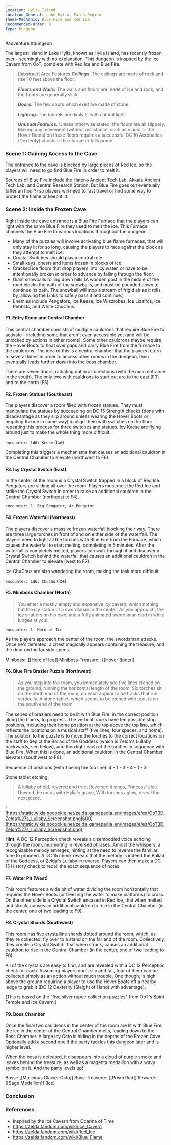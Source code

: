 ```yaml
---
Location: Hylia Island
Location_General: Lake Hylia, Faron Region
Theme-Mechanic: Blue Fire and Red Ice
Recommended-Order: 9
Type: Dungeon
---
```


 #adventure #dungeon 

The largest island in Lake Hylia, known as Hylia Island, has recently frozen over - seemingly with no explanation. This dungeon is inspired by the Ice Cavern from OoT, complete with Red Ice and Blue Fire.

>[!abstract] Area Features
  >***Ceilings***. The ceilings are made of rock and rise 10 feet above the floor.
  >
  >***Floors and Walls.*** The walls and floors are made of ice and rock, and the floors are generally slick.
  >
  >***Doors.*** The few doors which exist are made of stone.
  >
  >***Lighting.*** The tunnels are dimly lit with natural light.
  >
  >***Unusual Features.*** Unless otherwise stated, the floors are all slippery. Making any movement (without assistance, such as magic or the Hover Boots) on these floors requires a successful DC 10 Acrobatics (Dexterity) check or the character falls prone.

### Scene 1: Gaining Access to the Cave

The entrance to the cave is blocked by large pieces of Red Ice, so the players will need to go find Blue Fire in order to melt it.

Sources of Blue Fire include the Hateno Ancient Tech Lab, Akkala Ancient Tech Lab, and Central Research Station. But Blue Fire goes out eventually (after an hour?) so players will need to fast travel or find some way to protect the flame or keep it lit.

### Scene 2: Inside the Frozen Cave

Right inside the cave entrance is a Blue Fire Furnace that the players can light with the same Blue Fire they used to melt the ice. This Furnace channels the Blue Fire to various locations throughout the dungeon.

* Many of the puzzles will involve activating blue flame furnaces, that will only stay lit for so long, causing the players to race against the clock as they attempt to melt ice.
* Crystal Switches should play a central role.
* Small keys, chests and items frozen in blocks of ice.
* Cracked ice floors that drop players into icy water, or have to be intentionally broken in order to advance by falling through the floor.
* Giant snowballs rolling down hills (A wooden post in the middle of the road blocks the path of the snowballs, and must be pounded down to continue its path. The snowball will stop a stream of frigid air as it rolls by, allowing the Links to safely pass it and continue.)
* Enemies include Pengators, Ice Keese, Ice Wizzrobes, Ice Lizalfos, Ice Pebblits, and White ChuChus.


#### F1. Entry Room and Central Chamber

This central chamber consists of multiple cauldrons that require Blue Fire to activate - including some that aren't even accessible yet (and will be unlocked by actions in other rooms). Some other cauldrons maybe require the Hover Boots to float over gaps and carry Blue Fire from the furnace to the cauldrons. The idea of this is a central chamber that the players return to several times in order to access other rooms in the dungeon, then eventually leads further down into the boss chamber.

There are seven doors, radiating out in all directions (with the main entrance in the south). The only two with cauldrons to start out are to the east (F3) and to the north (F5).

#### F2. Frozen Statues (Southeast)

The players discover a room filled with frozen statues. They must manipulate the statues by succeeding on DC 15 Strength checks (done with disadvantage as they slip around unless wearing the Hover Boots or negating the ice in some way) to align them with switches on the floor - repeating this process for three switches and statues. Icy Keese are flying around just to make the whole thing more difficult.

`encounter: 1d6: Keese` (Ice)

Completing this triggers a mechanisms that causes an additional cauldron in the Central Chamber to elevate (northwest to F6).

#### F3. Icy Crystal Switch (East)

In the center of the room is a Crystal Switch trapped in a block of Red Ice. Pengators are sliding all over the room. Players must melt the Red Ice and strike the Crystal Switch in order to raise an additional cauldron in the Central Chamber (northeast to F4).

`encounter: 1: Big Pengator, 4: Pengator`

#### F4. Frozen Waterfall (Northeast)

The players discover a massive frozen waterfall blocking their way. There are three large torches in front of and on either side of the waterfall. The players need to light all the torches with Blue Fire from the Furnace, which causes the waterfall to start melting, completing in 5 minutes. After the waterfall is completely melted, players can walk through it and discover a Crystal Switch behind the waterfall that causes an additional cauldron in the Central Chamber to elevate (west to F7).

Ice ChuChus are also wandering the room, making the task more difficult.

`encounter: 1d6: ChuChu` (Ice)

#### F5. Miniboss Chamber (North)

>You enter a mostly empty and expansive icy cavern, which nothing but the icy statue of a swordsman in the center. As you approach, the icy shatters on his own, and a fully animated swordsman clad in white lunges at you!

`encounter: 1: Hero of Ice`

As the players approach the center of the room, the swordsman attacks. Once he's defeated, a chest magically appears containing the treasure, and the door on the far side opens.

Miniboss:: [[Hero of Ice]]
Miniboss-Treasure:: [[Hover Boots]]

#### F6. Blue Fire Brazier Puzzle (Northwest)

> As you step into the room, you immediately see five lines etched on the ground, running the horizontal length of the room. Six torches sit on the north end of the room, on what appear to be tracks that run vertically. A stone tablet, which seems to be etched with text, is on the south end of the room.

The series of braziers need to be lit with Blue Fire, in the correct position along the tracks, to progress. The vertical tracks have ten possible stop positions, including their home position at the top above the top line, which reflects the locations on a musical staff (five lines, four spaces, and home). The solution to the puzzle is to move the torches to the correct locations on the staff to depict the Ballad of the Goddess (which is Zelda's Lullaby backwards, see below), and then light each of the torches in sequence with Blue Fire. When this is done, an additional cauldron in the Central Chamber elevates (southwest to F8).

Sequence of positions (with 1 being the top line): 4 - 1 - 3 - 4 - 1 - 3

Stone tablet etching:
>A lullaby of old, revered and true,
>Reversed it sings, Princess' clue.
>Unwind the notes with Hylia's grace,
>With torches aglow, reveal the next place.

![https://static.wikia.nocookie.net/zelda_gamepedia_en/images/e/ea/OoT3D_Zelda%27s_Lullaby_Screenshot.png|600](https://static.wikia.nocookie.net/zelda_gamepedia_en/images/e/ea/OoT3D_Zelda%27s_Lullaby_Screenshot.png)

**Hint**: A DC 12 Perception check reveals a disembodied voice echoing through the room, murmuring in reversed phrases. Amidst the whispers, a recognizable melody emerges, hinting at the need to reverse the familiar tune to proceed. A DC 15 check reveals that the melody is indeed the Ballad of the Goddess, or Zelda's Lullaby in reverse. Players can then make a DC 15 History check to recall the exact sequence of notes.

#### F7. Water Pit (West)

This room features a wide pit of water dividing the room horizontally that requires the Hover Boots (or freezing the water to make platforms) to cross. On the other side is a Crystal Switch encased in Red Ice, that when melted and struck, causes an additional cauldron to rise in the Central Chamber (in the center, one of two leading to F9).

#### F8. Crystal Shards (Southwest)

This room has five crystalline shards dotted around the room, which, as they're collected, fly over to a stand on the far end of the room. Collectively, they create a Crystal Switch, that when struck, causes an additional cauldron to rise in the Central Chamber (in the center, one of two leading to F9).

All of the crystals are easy to find, and are revealed with a DC 12 Perception check for each. Assuming players don't slip and fall, four of them can be collected simply as an action without much trouble. One though, is high above the ground requiring a player to use the Hover Boots off a nearby ledge to grab it (DC 12 Dexterity (Sleight of Hand) with advantage).

(This is based on the "five silver rupee collection puzzles" from OoT's Spirit Temple and Ice Cavern.)

#### F9. Boss Chamber

Once the final two cauldrons in the center of the room are lit with Blue Fire, the ice in the center of the Central Chamber melts, leading down to the Boss Chamber. A large icy Octo is hiding in the depths of the Frozen Cave. Optionally add a second one if the party tackles this dungeon later and is higher level.

When the boss is defeated, it disappears into a cloud of purple smoke and leaves behind the treasure, as well as a magenta medallion with a wavy symbol on it. And the party levels up!

Boss:: [[Malicious Glacier Octo]]
Boss-Treasure:: [[Prism Rod]]
Reward:: [[Sage Medallion]] (Ice)

### Conclusion


### References

* Inspired by the Ice Cavern from Ocarina of Time
* https://zelda.fandom.com/wiki/Ice_Cavern
* https://zelda.fandom.com/wiki/Red_Ice
* https://zelda.fandom.com/wiki/Blue_Flame
